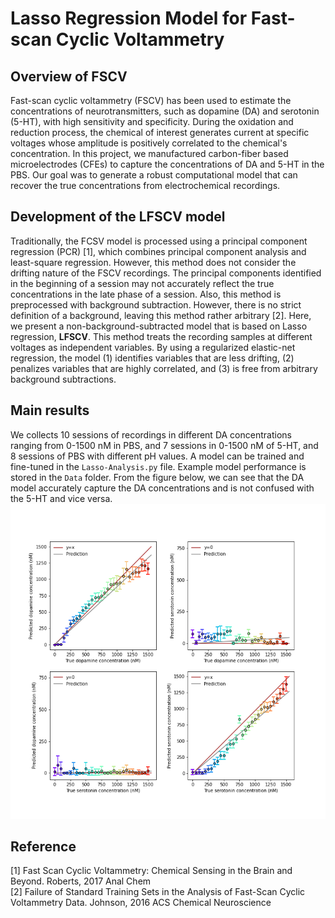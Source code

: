 # Lasso Regression Model for Fast-scan Cyclic Voltammetry

## Overview of FSCV
Fast-scan cyclic voltammetry (FSCV) has been used to estimate the concentrations of neurotransmitters, such as dopamine (DA) and serotonin (5-HT), with high sensitivity and specificity. During the  oxidation and reduction process, the chemical of interest generates current at specific voltages whose amplitude is positively correlated to the chemical's concentration. In this project, we manufactured carbon-fiber based microelectrodes (CFEs) to capture the concentrations of DA and 5-HT in the PBS. Our goal was to generate a robust computational model that can recover the true concentrations from electrochemical recordings.

## Development of the LFSCV model
Traditionally, the FCSV model is processed using a principal component regression (PCR) [1], which combines principal component analysis and least-square regression. However, this method does not consider the drifting nature of the FSCV recordings. The principal components identified in the beginning of a session may not accurately reflect the true concentrations in the late phase of a session. Also, this method is preprocessed with background subtraction. However, there is no strict definition of a background, leaving this method rather arbitrary [2]. Here, we present a non-background-subtracted model that is based on Lasso regression, **LFSCV**. This method treats the recording samples at different voltages as independent variables. By using a regularized elastic-net regression, the model (1) identifies variables that are less drifting, (2) penalizes variables that are highly correlated, and (3) is free from arbitrary background subtractions.

## Main results
We collects 10 sessions of recordings in different DA concentrations ranging from 0-1500 nM in PBS, and 7 sessions in 0-1500 nM of 5-HT, and 8 sessions of PBS with different pH values. A model can be trained and fine-tuned in the `Lasso-Analysis.py` file. Example model performance is stored in the `Data` folder. From the figure below, we can see that the DA model accurately capture the DA concentrations and is not confused with the 5-HT and vice versa.
![trace](./img/LassoModel.png)
## Reference
[1] Fast Scan Cyclic Voltammetry: Chemical Sensing in the Brain and Beyond. Roberts, 2017 Anal Chem\
[2] Failure of Standard Training Sets in the Analysis of Fast-Scan Cyclic Voltammetry Data. Johnson, 2016 ACS Chemical Neuroscience
